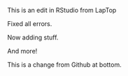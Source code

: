 This is an edit in RStudio from LapTop

Fixed all errors.

Now adding stuff.

And more!

This is a change from Github at bottom.
